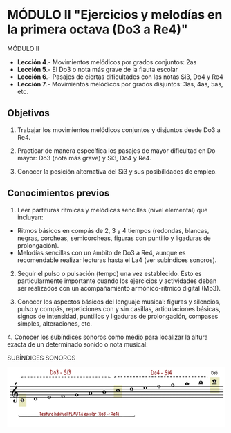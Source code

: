
# MÓDULO II "Ejercicios y melodías en la primera octava (Do3 a Re4)"

MÓDULO II

- **Lección 4**.- Movimientos melódicos por grados conjuntos: 2as
- **Lección 5**.- El Do3 o nota más grave de la flauta escolar
- **Lección 6**.- Pasajes de ciertas dificultades con las notas Si3, Do4 y Re4
- **Lección 7**.- Movimientos melódicos por grados disjuntos: 3as, 4as, 5as, etc.

## Objetivos

1. Trabajar los movimientos melódicos conjuntos y disjuntos desde Do3 a Re4.

2. Practicar de manera específica los pasajes de mayor dificultad en Do mayor: Do3 (nota más grave) y Si3, Do4 y Re4.

3. Conocer la posición alternativa del Si3 y sus posibilidades de empleo.

## Conocimientos previos

1. Leer partituras rítmicas y melódicas sencillas (nivel elemental) que incluyan:

- Ritmos básicos en compás de 2, 3 y 4 tiempos (redondas, blancas, negras, corcheas, semicorcheas, figuras con puntillo y ligaduras de prolongación).
- Melodías sencillas con un ámbito de Do3 a Re4, aunque es recomendable realizar lecturas hasta el La4 (ver subíndices sonoros).

2. Seguir el pulso o pulsación (tempo) una vez establecido. Esto es particularmente importante cuando los ejercicios y actividades deban ser realizados con un acompañamiento armónico-rítmico digital (Mp3).

3. Conocer los aspectos básicos del lenguaje musical: figuras y silencios, pulso y compás, repeticiones con y sin casillas, articulaciones básicas, signos de intensidad, puntillos y ligaduras de prolongación, compases simples, alteraciones, etc.

4. Conocer los subíndices sonoros como medio para localizar la altura exacta de un determinado sonido o nota musical:

SUBÍNDICES SONOROS

<img src="img/Subindices_sonoros.gif" alt="Subíndices sonoros" title="Subíndices sonoros" height="138" />
